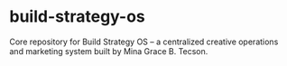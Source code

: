 # build-strategy-os
Core repository for Build Strategy OS – a centralized creative operations and marketing system built by Mina Grace B. Tecson.

